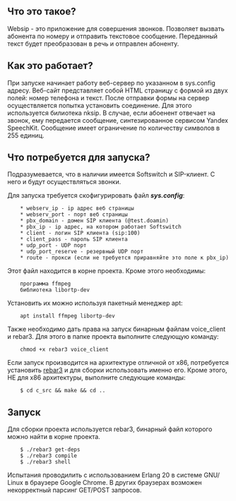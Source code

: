 ## Что это такое?

Websip - это приложение для совершения звонков. Позволяет вызвать 
абонента по номеру и отправить текстовое сообщение. Переданный 
текст будет преобразован в речь и отправлен абоненту. 

## Как это работает?

При запуске начинает работу веб-сервер по указанном в sys.config 
адресу. Веб-сайт представляет собой HTML страницу с формой из
двух полей: номер телефона и текст. После отправки формы на 
сервер осуществляется попытка установить соединение. Для этого 
используется билиотека nksip. В случае, если абоенент отвечает на 
звонок, ему передается сообщение, синтезированное сервисом Yandex 
SpeechKit. Сообщение имеет ограничение по количеству символов в 
255 единиц.

## Что потребуется для запуска?

Подразумевается, что в наличии имеется Softswitch и SIP-клиент. С 
него и будут осуществляться звонки.

Для запуска требуется скофигурировать файл ***sys.config***:
```
    * webserv_ip - ip адрес веб страницы
    * webserv_port - порт веб страницы
    * pbx_domain - домен SIP клиента (@test.doamin)
    * pbx_ip - ip адрес, на котором работает Softswitch
    * client - логин SIP клиента (sip:100)
    * client_pass - пароль SIP клиента
    * udp_port - UDP порт
    * udp_port_reserve - резервный UDP порт
    * route - прокси (если не требуется приравняйте это поле к pbx_ip)
```

Этот файл находится в корне проекта. Кроме этого необходимы: 
```
    программа ffmpeg
    библиотека libortp-dev
``` 
Установить их можно используя пакетный менеджер apt:

```
    apt install ffmpeg libortp-dev
```

Также необходимо дать права на запуск бинарным файлам voice_client и rebar3.
Для этого в папке проекта выполните следующую команду:

```
    chmod +x rebar3 voice_client
```

Если запуск производится на архитектуре отличной от x86, потребуется
установить [rebar3](https://github.com/erlang/rebar3) и для сборки использовать
именно его. Кроме этого, НЕ для x86 архитектуры, выполните следующие команды:

```
    $ cd c_src && make && cd ..
```

## Запуск

Для сборки проекта используется rebar3,
бинарный файл которого можно найти в корне проекта.

```
    $ ./rebar3 get-deps
    $ ./rebar3 compile
    $ ./rebar3 shell
```
Испытания проводилить с использованием Erlang 20 в системе GNU/
Linux в браузере Google Chrome. В других браузерах возможен 
некорректный парсинг GET/POST запросов. 
